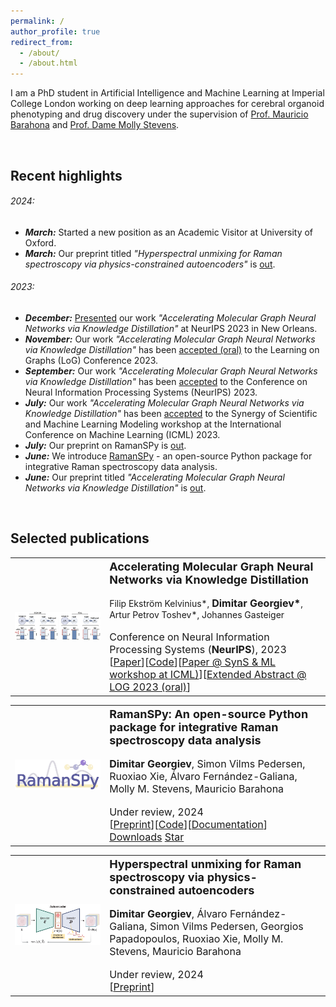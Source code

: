 ```yaml
---
permalink: /
author_profile: true
redirect_from: 
  - /about/
  - /about.html
---
```

I am a PhD student in Artificial Intelligence and Machine Learning at Imperial College London working on deep learning approaches for cerebral organoid phenotyping and drug discovery under the supervision of [Prof. Mauricio Barahona](https://www.imperial.ac.uk/people/m.barahona) and [Prof. Dame Molly Stevens](https://www.stevensgroup.org).

<br>

Recent highlights
------

###### 2024:
- ***March:*** Started a new position as an Academic Visitor at University of Oxford.
- ***March:*** Our preprint titled *"Hyperspectral unmixing for Raman spectroscopy via physics-constrained autoencoders"* is [out](https://arxiv.org/abs/2403.04526).

###### 2023:
- ***December:*** [Presented](https://www.linkedin.com/feed/update/urn:li:activity:7142448038714699776/) our work *"Accelerating Molecular Graph Neural Networks via Knowledge Distillation"* at NeurIPS 2023 in New Orleans.
- ***November:*** Our work *"Accelerating Molecular Graph Neural Networks via Knowledge Distillation"* has been [accepted (oral)](https://logconference.org) to the Learning on Graphs (LoG) Conference 2023.
- ***September:*** Our work *"Accelerating Molecular Graph Neural Networks via Knowledge Distillation"* has been [accepted](https://nips.cc/virtual/2023/poster/72565) to the Conference on Neural Information Processing Systems (NeurIPS) 2023.
- ***July:*** Our work *"Accelerating Molecular Graph Neural Networks via Knowledge Distillation"* has been [accepted](https://syns-ml.github.io/2023/contributions/) to the Synergy of Scientific and Machine Learning Modeling workshop at the International Conference on Machine Learning (ICML) 2023.
- ***July:*** Our preprint on RamanSPy is [out](https://arxiv.org/abs/2307.13650).
- ***June:*** We introduce [RamanSPy](https://ramanspy.readthedocs.io) - an open-source Python package for integrative Raman spectroscopy data analysis.
- ***June:*** Our preprint titled *"Accelerating Molecular Graph Neural Networks via Knowledge Distillation"* is [out](https://arxiv.org/abs/2306.14818).

<br>

Selected publications
------
<table style="width:100%">
  <tr>
    <th width="30%">
      <img src="../files/gnns_kd_abstract.png" width="350"/>
    </th>
    <th style="text-align:left" width="70%">
            <span style="font-size:18px">Accelerating Molecular Graph Neural Networks via Knowledge Distillation</span><br><br>
            <span style="font-weight:normal">Filip Ekström Kelvinius*,</span> <span style="font-size:16px">Dimitar Georgiev*</span><span style="font-weight:normal">, Artur Petrov Toshev*, Johannes Gasteiger</span><br><br>
             <span style="font-weight:normal;font-size:16px">Conference on Neural Information Processing Systems (<strong>NeurIPS</strong>), 2023</span><br>
            <span style="font-weight:normal;font-size:16px">[<a href="https://proceedings.neurips.cc/paper_files/paper/2023/hash/51ec452ca04d8ec7160e5bbaf76153f6-Abstract-Conference.html">Paper</a>][<a href="https://github.com/gasteigerjo/ocp/blob/main/DISTILL.md">Code</a>][<a href="https://syns-ml.github.io/2023/assets/papers/67.pdf">Paper @ SynS & ML workshop at ICML)</a>][<a href="https://openreview.net/forum?id=KWkzecJ4or">Extended Abstract @ LOG 2023 (oral)</a>]</span>
    </th>
  </tr> 
</table>

<table style="width:100%">
  <tr>
    <th width="30%">
      <img src="../files/raman_logo_transparent.png" width="350"/>
    </th>
    <th style="text-align:left" width="70%">
            <span style="font-size:18px">RamanSPy: An open-source Python package for integrative Raman spectroscopy data analysis</span><br><br>
            <span style="font-size:16px">Dimitar Georgiev<span style="font-weight:normal">, Simon Vilms Pedersen, Ruoxiao Xie, Álvaro Fernández-Galiana, Molly M. Stevens, Mauricio Barahona </span></span><br><br>
             <span style="font-weight:normal;font-size:16px">Under review, 2024</span><br>
            <span style="font-weight:normal;font-size:16px">[<a href="https://arxiv.org/pdf/2302.09309.pdf">Preprint</a>][<a href="https://github.com/barahona-research-group/RamanSPy">Code</a>][<a href="https://ramanspy.readthedocs.io">Documentation</a>] <a href="https://static.pepy.tech/badge/ramanspy">Downloads</a> <a class="github-button" href="https://github.com/barahona-research-group/RamanSPy" data-color-    scheme="no-preference: light; light: light; dark: dark;" data-icon="octicon-star" data-show-count="true" aria-label="Star barahona-research-group/RamanSPy on GitHub">Star</a></span>
    </th>
  </tr> 
</table>

<table style="width:100%">
  <tr>
    <th width="30%">
      <img src="../files/unmixing_aes.png" width="350"/>
    </th>
    <th style="text-align:left" width="70%">
            <span style="font-size:18px">Hyperspectral unmixing for Raman spectroscopy via physics-constrained autoencoders</span><br><br>
            <span style="font-size:16px">Dimitar Georgiev<span style="font-weight:normal">, Álvaro Fernández-Galiana, Simon Vilms Pedersen, Georgios Papadopoulos, Ruoxiao Xie, Molly M. Stevens, Mauricio Barahona </span></span><br><br>
             <span style="font-weight:normal;font-size:16px">Under review, 2024</span><br>
            <span style="font-weight:normal;font-size:16px">[<a href="https://arxiv.org/abs/2403.04526">Preprint</a>]</span>
    </th>
  </tr> 
</table>

